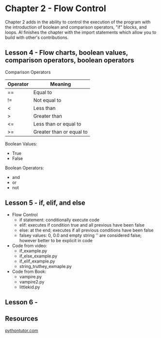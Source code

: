 # Chapter 2 - Flow Control
Chapter 2 adds in the ability to control the execution of the program with the introduction of boolean and comparison operators, "if" blocks, and loops. Al finishes the chapter with the import statements which allow you to build with other's contributions.

## Lesson 4 - Flow charts, boolean values, comparison operators, boolean operators
Comparison Operators

Operator | Meaning
---------|---------
\==|Equal to
\!=|Not equal to
\<|Less than
\>|Greater than
\<=|Less than or equal to
\>=|Greater than or equal to

Boolean Values:
- True
- False

Boolean Operators:
- and
- or
- not

## Lesson 5 - if, elif, and else
- Flow Control
  - if statement: conditionally execute code 
  - elif: executes if condition true and all previous have been false
  - else: at the end; executes if all previous conditions have been false
  - falsey values: 0, 0.0 and empty string '' are considered false; however better to be explicit in code
- Code from video:
  - if_example.py
  - if_else_example.py
  - if_elif_example.py
  - string_truthey_exmaple.py
- Code from Book:
  - vampire.py
  - vampire2.py
  - littlekid.py

## Lesson 6 - 

## Resources
[pythontutor.com](pythontutor.com)
